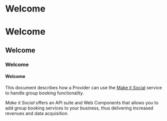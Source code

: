 # Welcome

# Welcome
## Welcome
### Welcome
#### Welcome

This document describes how a Provider can use the [Make it Social](https://makeitsocial.com) service to handle group booking functionality.

_Make it Social_ offers an API suite and Web Components that allows you to add group booking
services to your business, thus delivering increased revenues and data acquisition.
